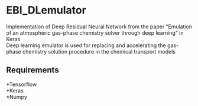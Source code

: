 # EBI_DLemulator
Implementation of Deep Residual Neural Network from the paper “Emulation of an atmospheric gas-phase chemistry solver through deep learning” in Keras  
Deep learning emulator is used for replacing and accelerating the gas-phase chemistry solution procedure in the chemical transport models  
 



## Requirements
*Tensorflow  
*Keras  
*Numpy  

